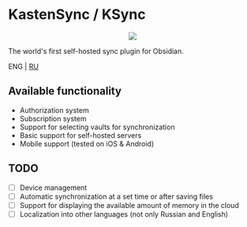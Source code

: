 # KastenSync / KSync

<p align="center"><img src="https://i.imgur.com/eao3ahY.jpeg"></p>

The world's first self-hosted sync plugin for Obsidian.

ENG | [RU](https://github.com/kuraysdev/ksync-obsidian-plugin/blob/master/README_ru.md)

## Available functionality

- Authorization system
- Subscription system
- Support for selecting vaults for synchronization
- Basic support for self-hosted servers
- Mobile support (tested on iOS & Android)

## TODO

- [ ] Device management
- [ ] Automatic synchronization at a set time or after saving files
- [ ] Support for displaying the available amount of memory in the cloud
- [ ] Localization into other languages (not only Russian and English)